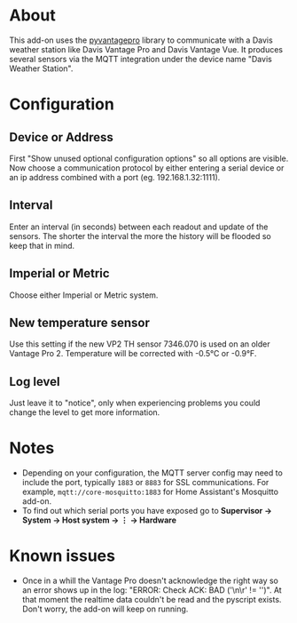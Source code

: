# About
This add-on uses the [pyvantagepro](https://pypi.org/project/PyVantagePro/) library to communicate with a Davis weather station like Davis Vantage Pro and Davis Vantage Vue. It produces several sensors via the MQTT integration under the device name "Davis Weather Station".

# Configuration

##  Device or Address
First "Show unused optional configuration options" so all options are visible. Now choose a communication protocol by either entering a serial device or an ip address combined with a port (eg. 192.168.1.32:1111).

## Interval
Enter an interval (in seconds) between each readout and update of the sensors. The shorter the interval the more the history will be flooded so keep that in mind.

## Imperial or Metric
Choose either Imperial or Metric system.

## New temperature sensor
Use this setting if the new VP2 TH sensor 7346.070 is used on an older Vantage Pro 2. Temperature will be corrected with -0.5°C or -0.9°F.

## Log level
Just leave it to "notice", only when experiencing problems you could change the level to get more information.

# Notes
- Depending on your configuration, the MQTT server config may need to include the port, typically `1883` or `8883` for SSL communications. For example, `mqtt://core-mosquitto:1883` for Home Assistant's Mosquitto add-on.
- To find out which serial ports you have exposed go to **Supervisor → System → Host system → ⋮ → Hardware**

# Known issues
- Once in a whill the Vantage Pro doesn't acknowledge the right way so an error shows up in the log: "ERROR: Check ACK: BAD ('\n\r' != '')". At that moment the realtime data couldn't be read and the pyscript exists. Don't worry, the add-on will keep on running.

